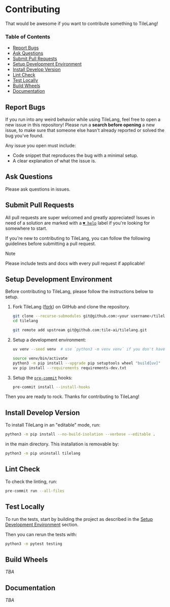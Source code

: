 # Contributing

That would be awesome if you want to contribute something to TileLang!

### Table of Contents  <!-- omit in toc --> <!-- markdownlint-disable heading-increment -->

- [Report Bugs](#report-bugs)
- [Ask Questions](#ask-questions)
- [Submit Pull Requests](#submit-pull-requests)
- [Setup Development Environment](#setup-development-environment)
- [Install Develop Version](#install-develop-version)
- [Lint Check](#lint-check)
- [Test Locally](#test-locally)
- [Build Wheels](#build-wheels)
- [Documentation](#documentation)

## Report Bugs

If you run into any weird behavior while using TileLang, feel free to open a new issue in this repository! Please run a **search before opening** a new issue, to make sure that someone else hasn't already reported or solved the bug you've found.

Any issue you open must include:

- Code snippet that reproduces the bug with a minimal setup.
- A clear explanation of what the issue is.

## Ask Questions

Please ask questions in issues.

## Submit Pull Requests

All pull requests are super welcomed and greatly appreciated! Issues in need of a solution are marked with a [`♥ help`](https://github.com/ianstormtaylor/TileLang/issues?q=is%3Aissue+is%3Aopen+label%3A%22%E2%99%A5+help%22) label if you're looking for somewhere to start.

If you're new to contributing to TileLang, you can follow the following guidelines before submitting a pull request.

> [!NOTE]
> Please include tests and docs with every pull request if applicable!

## Setup Development Environment

Before contributing to TileLang, please follow the instructions below to setup.

1. Fork TileLang ([fork](https://github.com/tile-ai/tilelang/fork)) on GitHub and clone the repository.

    ```bash
    git clone --recurse-submodules git@github.com:<your username>/tilelang.git  # use the SSH protocol
    cd tilelang

    git remote add upstream git@github.com:tile-ai/tilelang.git
    ```

2. Setup a development environment:

    ```bash
    uv venv --seed venv  # use `python3 -m venv venv` if you don't have `uv`

    source venv/bin/activate
    python3 -m pip install --upgrade pip setuptools wheel "build[uv]"
    uv pip install --requirements requirements-dev.txt
    ```

3. Setup the [`pre-commit`](https://pre-commit.com) hooks:

    ```bash
    pre-commit install --install-hooks
    ```

Then you are ready to rock. Thanks for contributing to TileLang!

## Install Develop Version

To install TileLang in an "editable" mode, run:

```bash
python3 -m pip install --no-build-isolation --verbose --editable .
```

in the main directory. This installation is removable by:

```bash
python3 -m pip uninstall tilelang
```

## Lint Check

To check the linting, run:

```bash
pre-commit run --all-files
```

## Test Locally

To run the tests, start by building the project as described in the [Setup Development Environment](#setup-development-environment) section.

Then you can rerun the tests with:

```bash
python3 -m pytest testing
```

## Build Wheels

_TBA_

## Documentation

_TBA_
